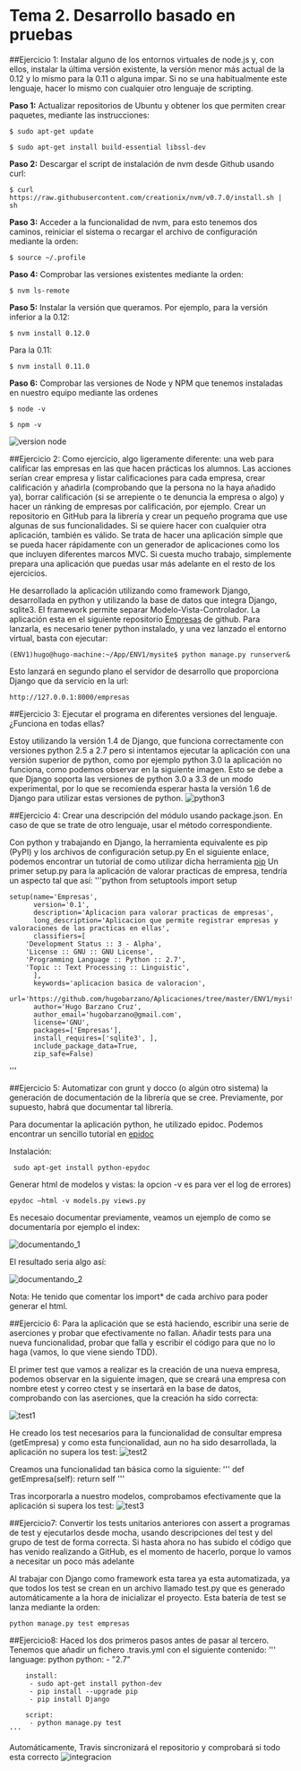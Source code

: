 # Tema 2. Desarrollo basado en pruebas

##Ejercicio 1: Instalar alguno de los entornos virtuales de node.js y, con ellos, instalar la última versión existente, la versión menor más actual de la 0.12 y lo mismo para la 0.11 o alguna impar. Si no se una habitualmente este lenguaje, hacer lo mismo con cualquier otro lenguaje de scripting.

**Paso 1:** Actualizar repositorios de Ubuntu y obtener los que permiten crear paquetes, mediante las instrucciones:

	$ sudo apt-get update

	$ sudo apt-get install build-essential libssl-dev

**Paso 2:** Descargar el script de instalación de nvm desde Github usando curl:

	$ curl https://raw.githubusercontent.com/creationix/nvm/v0.7.0/install.sh | sh

**Paso 3:** Acceder a la funcionalidad de nvm, para esto tenemos dos caminos, reiniciar el sistema  o recargar el archivo de configuración mediante la orden:

	$ source ~/.profile

**Paso 4:** Comprobar las versiones existentes mediante la orden:
	
	$ nvm ls-remote

**Paso 5:** Instalar la versión que queramos. Por ejemplo, para la versión inferior a la 0.12:

	$ nvm install 0.12.0

Para la 0.11:

	$ nvm install 0.11.0

**Paso 6:** Comprobar las versiones de Node y NPM que tenemos instaladas en nuestro equipo mediante las ordenes

	$ node -v

	$ npm -v 
![version node](https://www.dropbox.com/s/mzlbhkjyoi5yu1v/node_v.png?dl=1)

##Ejercicio 2: Como ejercicio, algo ligeramente diferente: una web para calificar las empresas en las que hacen prácticas los alumnos. Las acciones serían crear empresa y listar calificaciones para cada empresa, crear calificación y añadirla (comprobando que la persona no la haya añadido ya), borrar calificación (si se arrepiente o te denuncia la empresa o algo) y hacer un ránking de empresas por calificación, por ejemplo. Crear un repositorio en GitHub para la librería y crear un pequeño programa que use algunas de sus funcionalidades. Si se quiere hacer con cualquier otra aplicación, también es válido. Se trata de hacer una aplicación simple que se pueda hacer rápidamente con un generador de aplicaciones como los que incluyen diferentes marcos MVC. Si cuesta mucho trabajo, simplemente prepara una aplicación que puedas usar más adelante en el resto de los ejercicios.

He desarrollado la aplicación utilizando como framework Django, desarrollada en python y utilizando la base de datos que integra Django, sqlite3. El framework permite separar Modelo-Vista-Controlador. La aplicación esta en el siguiente repositorio [Empresas](https://github.com/hugobarzano/Ejercicio_Empresas_IV) de github. Para lanzarla, es necesario tener python instalado, y una vez lanzado el entorno virtual, basta con ejecutar:

	(ENV1)hugo@hugo-machine:~/App/ENV1/mysite$ python manage.py runserver&

Esto lanzará en segundo plano el servidor de desarrollo que proporciona Django que da servicio en la url:

	http://127.0.0.1:8000/empresas


##Ejercicio 3: Ejecutar el programa en diferentes versiones del lenguaje. ¿Funciona en todas ellas?

Estoy utilizando la versión 1.4 de Django, que funciona correctamente con versiones python 2.5 a 2.7 pero si intentamos ejecutar la aplicación con una versión superior de python, como por ejemplo python 3.0 la aplicación no funciona, como podemos observar en la siguiente imagen. Esto se debe a que Django soporta las versiones de python 3.0 a 3.3 de un modo experimental, por lo que se recomienda esperar hasta la versión 1.6 de Django para utilizar estas versiones de python. 
![python3](https://www.dropbox.com/s/76xk30y5kk3eje0/python3.png?dl=1)


##Ejercicio 4: Crear una descripción del módulo usando package.json. En caso de que se trate de otro lenguaje, usar el método correspondiente. 

Con python y trabajando en Django, la herramienta equivalente es pip (PyPI) y los archivos de configuración setup.py
En el siguiente enlace, podemos encontrar un tutoríal de como utilizar dicha herramienta [pip](http://python-packaging.readthedocs.org/en/latest/minimal.html)
Un primer setup.py para la aplicación de valorar practicas de empresa, tendría un aspecto tal que así:
'''python
	from setuptools import setup

	setup(name='Empresas',
	      version='0.1',
	      description='Aplicacion para valorar practicas de empresas',
	      long_description='Aplicacion que permite registrar empresas y valoraciones de las practicas en ellas',
	      classifiers=[
		'Development Status :: 3 - Alpha',
		'License :: GNU :: GNU License',
		'Programming Language :: Python :: 2.7',
		'Topic :: Text Processing :: Linguistic',
	      ],
	      keywords='aplicacion basica de valoracion',
	      url='https://github.com/hugobarzano/Aplicaciones/tree/master/ENV1/mysite',
	      author='Hugo Barzano Cruz',
	      author_email='hugobarzano@gmail.com',
	      license='GNU',
	      packages=['Empresas'],
	      install_requires=['sqlite3', ],
	      include_package_data=True,
	      zip_safe=False)

'''

##Ejercicio 5: Automatizar con grunt y docco (o algún otro sistema) la generación de documentación de la librería que se cree. Previamente, por supuesto, habrá que documentar tal librería.

Para documentar la aplicación python, he utilizado epidoc. Podemos encontrar un sencillo tutoríal en [epidoc](http://mundogeek.net/archivos/2008/07/07/documentacion-en-python/)

Instalación:

	 sudo apt-get install python-epydoc

Generar html de modelos y vistas: la opcion -v es para ver el log de errores)

	epydoc –html -v models.py views.py

Es necesaio documentar previamente, veamos un ejemplo de como se documentaría por ejemplo el index:

![documentando_1](https://www.dropbox.com/s/3yx5v9xha3znki2/documentando.png?dl=1)

El resultado seria algo así:

![documentando_2](https://www.dropbox.com/s/vu484jogcb7b8ag/documentando2.png?dl=1)

Nota: He tenido que comentar los import* de cada archivo para poder generar el html. 

##Ejercicio 6: Para la aplicación que se está haciendo, escribir una serie de aserciones y probar que efectivamente no fallan. Añadir tests para una nueva funcionalidad, probar que falla y escribir el código para que no lo haga (vamos, lo que viene siendo TDD).

El primer test que vamos a realizar es la creación de una nueva empresa, podemos observar en la siguiente imagen, que se creará una empresa con nombre etest y correo ctest y se insertará en la base de datos, comprobando con las aserciones, que la creación ha sido correcta:

![test1](https://www.dropbox.com/s/x1vfvocpt8u0z1x/test1.png?dl=1)

He creado los test necesarios para la funcionalidad de consultar empresa (getEmpresa) y como esta funcionalidad, aun no ha sido desarrollada, la aplicación no supera los test:
![test2](https://www.dropbox.com/s/xj6gxjfallyucwl/test2.png?dl=1)

Creamos una funcionalidad tan básica como la siguiente:
	'''
	def getEmpresa(self):
		return self
	'''


Tras incorporarla a nuestro modelos, comprobamos efectivamente que la aplicación si supera los test:
![test3](https://www.dropbox.com/s/ufkywa0zia5sf8s/test3.png?dl=1)

##Ejercicio7: Convertir los tests unitarios anteriores con assert a programas de test y ejecutarlos desde mocha, usando descripciones del test y del grupo de test de forma correcta. Si hasta ahora no has subido el código que has venido realizando a GitHub, es el momento de hacerlo, porque lo vamos a necesitar un poco más adelante

Al trabajar con Django como framework esta tarea ya esta automatizada, ya que todos los test se crean en un archivo llamado test.py que es generado automáticamente a la hora de inicializar el proyecto. 
Esta batería de test se lanza mediante la orden:

	python manage.py test empresas

##Ejercicio8: Haced los dos primeros pasos antes de pasar al tercero.
Tenemos que añadir un fichero .travis.yml con el siguiente contenido:
	'''
		language: python
		python:
 		 - "2.7"

		install:
 		 - sudo apt-get install python-dev
   		 - pip install --upgrade pip 
 		 - pip install Django 

		script:
 		 - python manage.py test 
	'''

Automáticamente, Travis sincronizará el repositorio y comprobará si todo esta correcto
![integracion](https://www.dropbox.com/s/h6t5kdtmpijwffy/integracion.png?dl=1)













